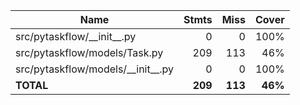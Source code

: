 | Name                                  |    Stmts |     Miss |   Cover |
|-------------------------------------- | -------: | -------: | ------: |
| src/pytaskflow/\_\_init\_\_.py        |        0 |        0 |    100% |
| src/pytaskflow/models/Task.py         |      209 |      113 |     46% |
| src/pytaskflow/models/\_\_init\_\_.py |        0 |        0 |    100% |
|                             **TOTAL** |  **209** |  **113** | **46%** |
